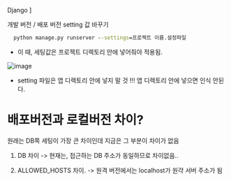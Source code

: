 
Django ] 

개발 버전 / 배포  버전 setting 값 바꾸기 

```cmd
  python manage.py runserver --settings=프로젝트 이름.설정파일
```

- 이 때, 세팅값은 프로젝트 디렉토리 안에 넣어줘야 적용됨.

![image](https://user-images.githubusercontent.com/15938354/120947872-c8e09b80-c77b-11eb-944d-c873e8b5d1a1.png)

- setting 파일은 앱 디렉토리 안에 넣지 말 것 !!!
앱 디렉토리 안에 넣으면 인식 안된다.


# 배포버전과 로컬버전 차이?

원래는 DB쪽 세팅이 가장 큰 차이인데 지금은 그 부분이 차이가 없음

1. DB 차이
-> 현재는, 접근하는 DB 주소가 동일하므로 차이없음..

2. ALLOWED_HOSTS 차이.
-> 원격 버전에서는 localhost가 원갹 서버 주소가 됨
